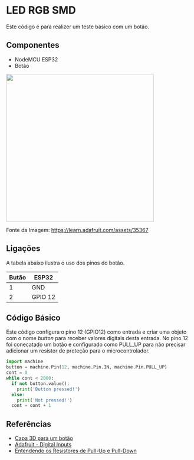 # LED RGB SMD

Este código é para realizer um teste básico com um botão.

## Componentes

- NodeMCU ESP32
- Botão

<img src="https://cdn-learn.adafruit.com/assets/assets/000/035/367/original/microcontrollers_micropython_huzzah_button.png?1472798079" width="400">

Fonte da Imagem: https://learn.adafruit.com/assets/35367

## Ligações

A tabela abaixo ilustra o uso dos pinos do botão.

| Butão | ESP32   |
| ----- | ------- |
| 1     | GND     |
| 2     | GPIO 12 |

## Código Básico

Este código configura o pino 12 (GPIO12) como entrada e criar uma objeto com o nome _button_ para receber valores digitais desta entrada. No pino 12 foi conecatado um botão e configurado como PULL_UP para não precisar adicionar um resistor de proteção para o microcontrolador.

```python
import machine
button = machine.Pin(12, machine.Pin.IN, machine.Pin.PULL_UP)
cont = 0
while cont < 2000:
  if not button.value():
    print('Button pressed!')
  else:
    print('Not pressed!')
  cont = cont + 1
```

## Referências

- [Capa 3D para um botão](https://youtu.be/yc6e4zKoOgY)
- [Adafruit - Digital Inputs](https://learn.adafruit.com/micropython-hardware-digital-i-slash-o/digital-inputs)
- [Entendendo os Resistores de Pull-Up e Pull-Down](https://blog.eletrogate.com/entendendo-os-resistores-de-pull-up-e-pull-down/)

